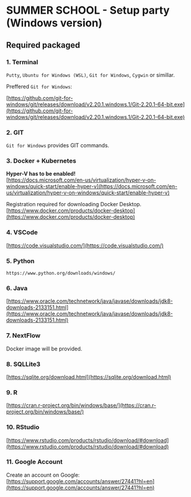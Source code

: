 # SUMMER SCHOOL - Setup party (Windows version)

## Required packaged

### 1. Terminal 

`Putty`, `Ubuntu for Windows (WSL)`, `Git for Windows`, `Cygwin` or simillar.

Preffered `Git for Windows`:

[https://github.com/git-for-windows/git/releases/download/v2.20.1.windows.1/Git-2.20.1-64-bit.exe](https://github.com/git-for-windows/git/releases/download/v2.20.1.windows.1/Git-2.20.1-64-bit.exe)

### 2. GIT

`Git for Windows` provides GIT commands.


### 3. Docker + Kubernetes

__**Hyper-V has to be enabled!**__\
[https://docs.microsoft.com/en-us/virtualization/hyper-v-on-windows/quick-start/enable-hyper-v](https://docs.microsoft.com/en-us/virtualization/hyper-v-on-windows/quick-start/enable-hyper-v)

Registration required for downloading Docker Desktop.\
[https://www.docker.com/products/docker-desktop](https://www.docker.com/products/docker-desktop)

### 4. VSCode

[https://code.visualstudio.com/](https://code.visualstudio.com/)

### 5. Python

```
https://www.python.org/downloads/windows/
```
### 6. Java

[https://www.oracle.com/technetwork/java/javase/downloads/jdk8-downloads-2133151.html](https://www.oracle.com/technetwork/java/javase/downloads/jdk8-downloads-2133151.html)

### 7. NextFlow

Docker image will be provided.


### 8. SQLLite3

[https://sqlite.org/download.html](https://sqlite.org/download.html)

### 9. R

[https://cran.r-project.org/bin/windows/base/](https://cran.r-project.org/bin/windows/base/)

### 10. RStudio

[https://www.rstudio.com/products/rstudio/download/#download](https://www.rstudio.com/products/rstudio/download/#download)

### 11. Google Account

Create an account on Google:
[https://support.google.com/accounts/answer/27441?hl=en](https://support.google.com/accounts/answer/27441?hl=en)
